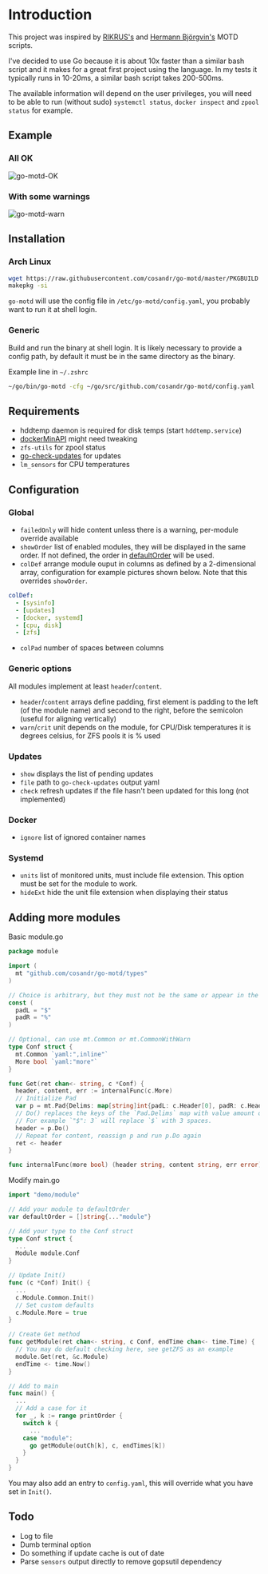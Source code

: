 # Introduction

This project was inspired by [RIKRUS's](https://github.com/RIKRUS/MOTD) and [Hermann Björgvin's](https://github.com/HermannBjorgvin/motd) MOTD scripts.

I've decided to use Go because it is about 10x faster than a similar bash script and it makes for a great first project using the language. In my tests it typically runs in 10-20ms, a similar bash script takes 200-500ms.

The available information will depend on the user privileges, you will need to be able to run (without sudo) `systemctl status`, `docker inspect` and `zpool status` for example.

## Example

### All OK

![go-motd-OK](https://user-images.githubusercontent.com/7095687/71813464-f5215580-3079-11ea-9f70-46f66c2557da.jpg)

### With some warnings

![go-motd-warn](https://user-images.githubusercontent.com/7095687/71813465-f5215580-3079-11ea-809d-05f661614679.jpg)

## Installation

### Arch Linux

```sh
wget https://raw.githubusercontent.com/cosandr/go-motd/master/PKGBUILD
makepkg -si
```

`go-motd` will use the config file in `/etc/go-motd/config.yaml`, you probably want to run it at shell login.

### Generic

Build and run the binary at shell login. It is likely necessary to provide a config path, by default it must be in the same directory as the binary.

Example line in `~/.zshrc`

```sh
~/go/bin/go-motd -cfg ~/go/src/github.com/cosandr/go-motd/config.yaml
```

## Requirements

- hddtemp daemon is required for disk temps (start `hddtemp.service`)
- [dockerMinAPI](./docker/docker.go#L16) might need tweaking
- `zfs-utils` for zpool status
- [go-check-updates](https://github.com/cosandr/go-check-updates) for updates
- `lm_sensors` for CPU temperatures

## Configuration

### Global

- `failedOnly` will hide content unless there is a warning, per-module override available
- `showOrder` list of enabled modules, they will be displayed in the same order. If not defined, the order in [defaultOrder](./main.go#L22) will be used.
- `colDef` arrange module ouput in columns as defined by a 2-dimensional array, configuration for example pictures shown below. Note that this overrides `showOrder`.

```yaml
colDef:
  - [sysinfo]
  - [updates]
  - [docker, systemd]
  - [cpu, disk]
  - [zfs]
```

- `colPad` number of spaces between columns

### Generic options

All modules implement at least `header`/`content`.

- `header`/`content` arrays define padding, first element is padding to the left (of the module name) and second to the right, before the semicolon (useful for aligning vertically)
- `warn`/`crit` unit depends on the module, for CPU/Disk temperatures it is degrees celsius, for ZFS pools it is % used

### Updates

- `show` displays the list of pending updates
- `file` path to `go-check-updates` output yaml
- `check` refresh updates if the file hasn't been updated for this long (not implemented)

### Docker

- `ignore` list of ignored container names

### Systemd

- `units` list of monitored units, must include file extension. This option must be set for the module to work.
- `hideExt` hide the unit file extension when displaying their status

## Adding more modules

Basic module.go

```go
package module

import (
  mt "github.com/cosandr/go-motd/types"
)

// Choice is arbitrary, but they must not be the same or appear in the content itself
const (
  padL = "$"
  padR = "%"
)

// Optional, can use mt.Common or mt.CommonWithWarn
type Conf struct {
  mt.Common `yaml:",inline"`
  More bool `yaml:"more"`
}

func Get(ret chan<- string, c *Conf) {
  header, content, err := internalFunc(c.More)
  // Initialize Pad
  var p = mt.Pad{Delims: map[string]int{padL: c.Header[0], padR: c.Header[1]}, Content: header}
  // Do() replaces the keys of the `Pad.Delims` map with value amount of spaces
  // For example `"$": 3` will replace `$` with 3 spaces.
  header = p.Do()
  // Repeat for content, reassign p and run p.Do again
  ret <- header
}

func internalFunc(more bool) (header string, content string, err error) {}
```

Modify main.go

```go
import "demo/module"

// Add your module to defaultOrder
var defaultOrder = []string{..."module"}

// Add your type to the Conf struct
type Conf struct {
  ...
  Module module.Conf
}

// Update Init()
func (c *Conf) Init() {
  ...
  c.Module.Common.Init()
  // Set custom defaults
  c.Module.More = true
}

// Create Get method
func getModule(ret chan<- string, c Conf, endTime chan<- time.Time) {
  // You may do default checking here, see getZFS as an example
  module.Get(ret, &c.Module)
  endTime <- time.Now()
}

// Add to main
func main() {
  ...
  // Add a case for it
  for _, k := range printOrder {
    switch k {
      ...
    case "module":
      go getModule(outCh[k], c, endTimes[k])
    }
  }
}
```

You may also add an entry to `config.yaml`, this will override what you have set in `Init()`.

## Todo

- Log to file
- Dumb terminal option
- Do something if update cache is out of date
- Parse `sensors` output directly to remove gopsutil dependency
